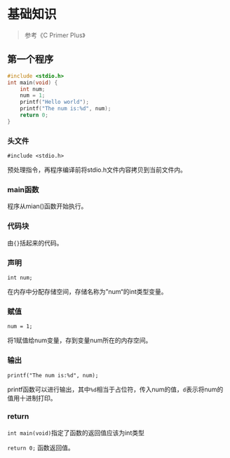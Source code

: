 # 基础知识

> 参考《C Primer Plus》

## 第一个程序

```c
#include <stdio.h>
int main(void) {
	int num;
	num = 1;
	printf("Hello world");
	printf("The num is:%d", num);
	return 0;
}
```

### 头文件

`#include <stdio.h>`

预处理指令，再程序编译前将stdio.h文件内容拷贝到当前文件内。

### main函数

程序从mian()函数开始执行。

### 代码块

由`{}`括起来的代码。

### 声明

`int num;`

在内存中分配存储空间，存储名称为”num“的int类型变量。

### 赋值

`num = 1;`

将1赋值给num变量，存到变量num所在的内存空间。

### 输出

`printf("The num is:%d", num);`

printf函数可以进行输出，其中`%d`相当于占位符，传入num的值，`d`表示将num的值用十进制打印。

### return

`int main(void)`指定了函数的返回值应该为int类型

`return 0;`  函数返回值。

